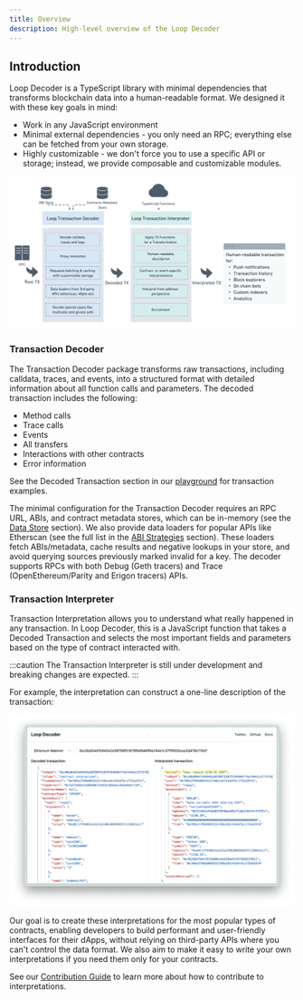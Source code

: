 ```yaml
---
title: Overview
description: High-level overview of the Loop Decoder
---
```


## Introduction

Loop Decoder is a TypeScript library with minimal dependencies that transforms blockchain data into a human-readable format. We designed it with these key goals in mind:

- Work in any JavaScript environment
- Minimal external dependencies - you only need an RPC; everything else can be fetched from your own storage.
- Highly customizable - we don't force you to use a specific API or storage; instead, we provide composable and customizable modules.

![Loop Decoder architecture](../../../assets/diagram.png)

### Transaction Decoder

The Transaction Decoder package transforms raw transactions, including calldata, traces, and events, into a structured format with detailed information about all function calls and parameters. The decoded transaction includes the following:

- Method calls
- Trace calls
- Events
- All transfers
- Interactions with other contracts
- Error information

See the Decoded Transaction section in our [playground](https://loop-decoder-web.vercel.app/) for transaction examples.

The minimal configuration for the Transaction Decoder requires an RPC URL, ABIs, and contract metadata stores, which can be in-memory (see the [Data Store](/reference/data-store/) section). We also provide data loaders for popular APIs like Etherscan (see the full list in the [ABI Strategies](/reference/data-loaders/) section). These loaders fetch ABIs/metadata, cache results and negative lookups in your store, and avoid querying sources previously marked invalid for a key. The decoder supports RPCs with both Debug (Geth tracers) and Trace (OpenEthereum/Parity and Erigon tracers) APIs.

### Transaction Interpreter

Transaction Interpretation allows you to understand what really happened in any transaction. In Loop Decoder, this is a JavaScript function that takes a Decoded Transaction and selects the most important fields and parameters based on the type of contract interacted with.

:::caution
The Transaction Interpreter is still under development and breaking changes are expected.
:::

For example, the interpretation can construct a one-line description of the transaction:

![Interpretation result](../../../assets/interpretation.png)

Our goal is to create these interpretations for the most popular types of contracts, enabling developers to build performant and user-friendly interfaces for their dApps, without relying on third-party APIs where you can't control the data format. We also aim to make it easy to write your own interpretations if you need them only for your contracts.

See our [Contribution Guide](/contribution/) to learn more about how to contribute to interpretations.
